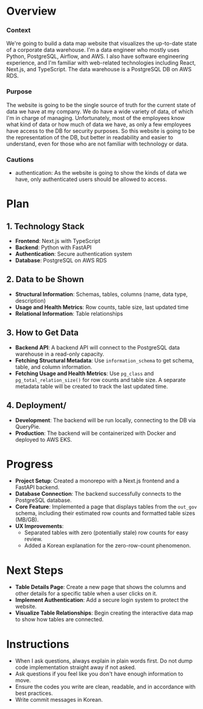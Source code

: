 # Overview

### Context</br>

We're going to build a data map website that visualizes the up-to-date state of a corporate data warehouse. I'm a
data engineer who mostly uses Python, PostgreSQL, Airflow, and AWS. I also have software engineering experience, and
I'm familiar with web-related technologies including React, Next.js, and TypeScript. The data warehouse is a
PostgreSQL DB on AWS RDS.

### Purpose</br>

The website is going to be the single source of truth for the current state of data we have at my company. We do have
a wide variety of data, of which I'm in charge of managing. Unfortunately, most of the employees know what kind of
data or how much of data we have, as only a few employees have access to the DB for security purposes. So this
website is going to be the representation of the DB, but better in readability and easier to understand, even for those
who are not familiar with technology or data.

### Cautions
- authentication: As the website is going to show the kinds of data we have, only authenticated users should be allowed to access. 

# Plan

## 1. Technology Stack
- **Frontend**: Next.js with TypeScript
- **Backend**: Python with FastAPI
- **Authentication**: Secure authentication system
- **Database**: PostgreSQL on AWS RDS

## 2. Data to be Shown
- **Structural Information**: Schemas, tables, columns (name, data type, description)
- **Usage and Health Metrics**: Row counts, table size, last updated time
- **Relational Information**: Table relationships

## 3. How to Get Data
- **Backend API**: A backend API will connect to the PostgreSQL data warehouse in a read-only capacity.
- **Fetching Structural Metadata**: Use `information_schema` to get schema, table, and column information.
- **Fetching Usage and Health Metrics**: Use `pg_class` and `pg_total_relation_size()` for row counts and table size. A separate metadata table will be created to track the last updated time.

## 4. Deployment/
- **Development**: The backend will be run locally, connecting to the DB via QueryPie.
- **Production**: The backend will be containerized with Docker and deployed to AWS EKS.

# Progress

- **Project Setup**: Created a monorepo with a Next.js frontend and a FastAPI backend.
- **Database Connection**: The backend successfully connects to the PostgreSQL database.
- **Core Feature**: Implemented a page that displays tables from the `out_gov` schema, including their estimated row counts and formatted table sizes (MB/GB).
- **UX Improvements**:
  - Separated tables with zero (potentially stale) row counts for easy review.
  - Added a Korean explanation for the zero-row-count phenomenon.

# Next Steps

- **Table Details Page**: Create a new page that shows the columns and other details for a specific table when a user clicks on it.
- **Implement Authentication**: Add a secure login system to protect the website.
- **Visualize Table Relationships**: Begin creating the interactive data map to show how tables are connected.

# Instructions
- When I ask questions, always explain in plain words first. Do not dump code implementation straight away if not asked.
- Ask questions if you feel like you don't have enough information to move.
- Ensure the codes you write are clean, readable, and in accordance with best practices.
- Write commit messages in Korean.